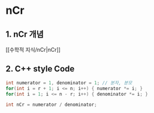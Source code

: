 # nCr

## 1. nCr 개념

[[수학적 지식/nCr|nCr]]

## 2. C++ style Code

```C++
int numerator = 1, denominator = 1; // 분자, 분모
for(int i = r + 1; i <= n; i++) { numerator *= i; }
for(int i = 1; i <= n - r; i++) { denominator *= i; }

int nCr = numerator / denominator;
```
